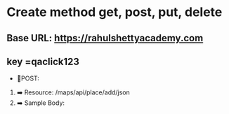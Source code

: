 # Create method __get__, __post__, __put__, __delete__

## Base URL:  https://rahulshettyacademy.com 
## key =qaclick123
- 🔶POST:
1. ➡️ Resource: /maps/api/place/add/json
2. ➡️ Sample Body:



